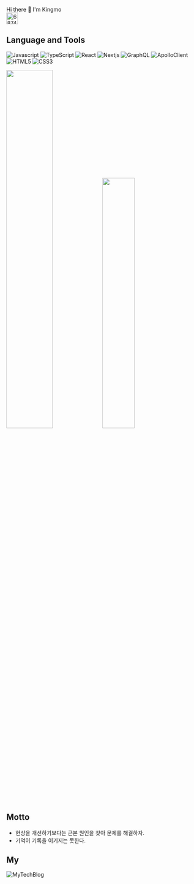 <div>
<p>
Hi there 👋 I'm Kingmo
<img data-target="animated-image.replacedImage" alt="68747470733a2f2f7468756d62732e6766796361742e636f6d2f4261726548656176656e6c79426c756566696e74756e612d73697a655f726573747269637465642e676966" class="AnimatedImagePlayer-animatedImage" src="https://camo.githubusercontent.com/551958ea74c6c812b57a276e6d720341047bd65ef4af8b1ff3a0005e052fd5fa/68747470733a2f2f7468756d62732e6766796361742e636f6d2f4261726548656176656e6c79426c756566696e74756e612d73697a655f726573747269637465642e676966" height="30x" style="display: block; opacity: 1;">
</p>

## Language and Tools
<p>
<img alt="Javascript" src="https://img.shields.io/badge/JavaScript-F7DF1E?style=flat-square&logo=JavaScript&logoColor=000080"/>
<img alt="TypeScript" src="https://img.shields.io/badge/TypeScript-3178C6?style=flat-square&logo=TypeScript&logoColor=white"/>
<img alt="React" src="https://img.shields.io/badge/React-61DAFB?style=flat-square&logo=React&logoColor=white"/>
<img alt="Nextjs" src="https://img.shields.io/badge/Next.js-000000?style=flat-square&logo=Next.js&logoColor=white"/>
<img alt="GraphQL" src="https://img.shields.io/badge/GraphQL-E10098?style=flat-square&logo=GraphQL&logoColor=white"/>
<img alt="ApolloClient" src="https://img.shields.io/badge/ApolloClient-311C87?style=flat-square&logo=apollographql&logoColor=white"/>
<img alt="HTML5" src="https://img.shields.io/badge/HTML5-E34F26?style=flat-square&logo=html5&logoColor=white"/>
<img alt="CSS3" src="https://img.shields.io/badge/CSS3-1572B6?style=flat-square&logo=css3&logoColor=white"/>
</p>
  
<div>
<img src="https://github-readme-stats.vercel.app/api?username=KKingmo&show_icons=true&theme=chartreuse-dark" width=49%/>
<img src="https://github-readme-stats.vercel.app/api/top-langs/?username=KKingmo&layout=compact&theme=chartreuse-dark" width=40.949%/>
</div>

## Motto
  * 현상을 개선하기보다는 근본 원인을 찾아 문제를 해결하자.
  * 기억이 기록을 이기지는 못한다.
## My
<img alt="MyTechBlog" src="https://img.shields.io/badge/My Tech Blog-20C997?style=flat-square&logo=Velog&logoColor=white"/>
</div>
